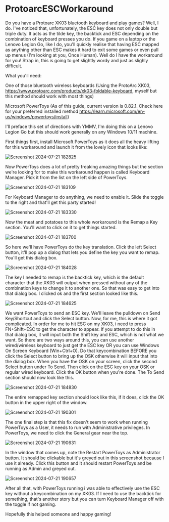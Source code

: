 # ProtoarcESCWorkaround
  Do you have a Protoarc XK03 bluetooth keyboard and play games? Well, I do. I've noticed that, unfortunately, the ESC key does not only double but triple duty. It acts as the tilde key, the backtick and ESC depending on the combination of keyboard presses you do. If you game on a laptop or the Lenovo Legion Go, like I do, you'll quickly realise that having ESC mapped as anything other than ESC makes it hard to exit some games or even pull up menus (I'm looking at you, Once Human). Well do I have the workaround for you! Strap in, this is going to get slightly wordy and just as slighly difficult. 

What you'll need:

One of those bluetooth wireless keyboards (Using the ProtoArc XK03, https://www.protoarc.com/products/xk03-foldable-keyboard, myself but this method should work with most things)

Microsoft PowerToys (As of this guide, current version is 0.82.1. Check here for your preferred installed method https://learn.microsoft.com/en-us/windows/powertoys/install)

I'll preface this set of directions with YMMV, I'm doing this on a Lenovo Legion Go but this should work generally on any Windows 10/11 machine.

First things first, install Microsoft PowerToys as it does all the heavy lifting for this workaround and launch it from the lovely icon that looks like:


![Screenshot 2024-07-21 182825](https://github.com/user-attachments/assets/572d3939-dba7-4a8b-8821-76cc83d170b7)

Now PowerToys does a lot of pretty freaking amazing things but the section we're looking for to make this workaround happen is called Keyboard Manager. Pick it from the list on the left side of PowerToys.

![Screenshot 2024-07-21 183109](https://github.com/user-attachments/assets/c5ae3614-0720-48d2-8570-cfa235dea255)

For Keyboard Manager to do anything, we need to enable it. Slide the toggle to the right and that'll get this party started!

![Screenshot 2024-07-21 183330](https://github.com/user-attachments/assets/b89e56f7-7bab-4693-b0d3-8ba409d58830)

Now the meat and potatoes to this whole workaround is the Remap a Key section. You'll want to click on it to get things started.

![Screenshot 2024-07-21 183700](https://github.com/user-attachments/assets/e5a19e43-f5cc-499d-a48f-9687a44b84a6)

So here we'll have PowerToys do the key translation. Click the left Select button, it'll pop up a dialog that lets you define the key you want to remap. You'll get this dialog box.

![Screenshot 2024-07-21 184028](https://github.com/user-attachments/assets/8f445738-d0ce-462e-9716-d137862206a0)

The key I needed to remap is the backtick key, which is the default character that the XK03 will output when pressed without any of the combination keys to change it to another one. So that was easy to get into that dialog box. I clicked ok and the first section looked like this.

![Screenshot 2024-07-21 184625](https://github.com/user-attachments/assets/ea79f76c-752e-4a8b-9e24-7ef66fa73285)

We want PowerToys to send an ESC key. We'll leave the pulldown on Send Key/Shortcut and click the Select button. Now,
for me, this is where it got complicated. In order for me to hit ESC on my XK03, i need to press FN+Shift+ESC to get the character to appear. If you attempt to do this in that dialog box, it will input both the Shift key and ESC, which is not what we want. So there are two ways around this, you can use another wired/wireless keyboard to just get the ESC key OR you can use Windows On Screen Keyboard (Win+Ctrl+O). Do that keycombination BEFORE you click the Select button to bring up the OSK otherwise it will input that into the dialog box. When you have the OSK on your screen, click the second Select button under To Send. Then click on the ESC key on your OSK or regular wired keyboard. Click the OK button when you're done. The To Send section should now look like this.

![Screenshot 2024-07-21 184830](https://github.com/user-attachments/assets/23e2b30c-eb59-4605-bd75-8a0806606a18)

The entire remapped key section should look like this, if it does, click the OK button in the upper right of the window.

![Screenshot 2024-07-21 190301](https://github.com/user-attachments/assets/20865b61-fd5d-4b5c-80e7-302c3c737df1)

The one final step is that this fix doesn't seem to work when running PowerToys as a User, it needs to run with Administrative privileges. In PowerToys, we need to click the General gear near the top.

![Screenshot 2024-07-21 190631](https://github.com/user-attachments/assets/469c1923-f019-4323-ad3c-4cc51c76d439)

In the window that comes up, note the Restart PowerToys as Administrator button. It should be clickable but it's greyed out in this screenshot because I use it already. Click this button and it should restart PowerToys and be running as Admin and greyed out.

![Screenshot 2024-07-21 190657](https://github.com/user-attachments/assets/c749c176-11bf-4f84-8ecc-191da7cdeb73)

After all that, with PowerToys running i was able to effectively use the ESC key without a keycombination on my XK03. If I need to use the backtick for something, that's another story but you can turn Keyboard Manager off with the toggle if not gaming. 

Hopefully this helped someone and happy gaming!












